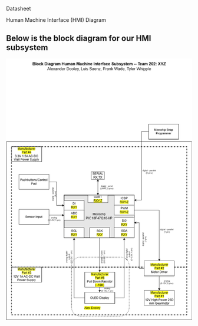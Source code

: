 Datasheet

Human Machine Interface (HMI) Diagram


## Below is the block diagram for our HMI subsystem

 ![caption for image](./EGR202HMI_Diagram.png)
